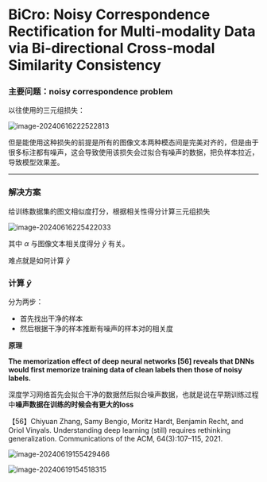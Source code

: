 # BiCro: Noisy Correspondence Rectification for Multi-modality Data via Bi-directional Cross-modal Similarity Consistency  

### 主要问题：noisy correspondence problem   

以往使用的三元组损失：

![image-20240616222522813](../../../../software/Typora/Typora/images/image-20240616222522813.png)

但是能使用这种损失的前提是所有的图像文本两种模态间是完美对齐的，但是由于很多标注都有噪声，这会导致使用该损失会过拟合有噪声的数据，把负样本拉近，导致模型效果差。

---

### 解决方案

给训练数据集的图文相似度打分，根据相关性得分计算三元组损失

![image-20240616225422033](../../../../software/Typora/Typora/images/image-20240616225422033.png)

其中 $\alpha$ 与图像文本相关度得分 $\hat{y}$ 有关。

难点就是如何计算 $\hat{y}$​ 

### 计算 $\hat{y}$ 

分为两步：

- 首先找出干净的样本
- 然后根据干净的样本推断有噪声的样本对的相关度

**原理**

**The memorization effect of deep neural networks [56] reveals that DNNs would first memorize training data of clean labels then those of noisy labels.**  

深度学习网络首先会拟合干净的数据然后拟合噪声数据，也就是说在早期训练过程中**噪声数据在训练的时候会有更大的loss**

【56】Chiyuan Zhang, Samy Bengio, Moritz Hardt, Benjamin Recht, and Oriol Vinyals. Understanding deep learning (still) requires rethinking generalization. Communications of the ACM, 64(3):107–115, 2021.  

![image-20240619155429466](../../../../software/Typora/Typora/images/image-20240619155429466.png)

![image-20240619154518315](../../../../software/Typora/Typora/images/image-20240619154518315.png)